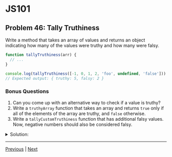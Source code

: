 # JS101
## Problem 46: Tally Truthiness

Write a method that takes an array of values and returns an object indicating how many of the values were truthy and how many were falsy.

```js
function tallyTruthiness(arr) {
  // ...
}

console.log(tallyTruthiness([-1, 0, 1, 2, 'foo', undefined, 'false']));
// Expected output: { truthy: 5, falsy: 2 }
```

### Bonus Questions
1. Can you come up with an alternative way to check if a value is truthy?
2. Write a `truthyArray` function that takes an array and returns `true` only if all of the elements of the array are truthy, and `false` otherwise.
3. Write a `tallyCustomTruthiness` function that has additional falsy values. Now, negative numbers should also be considered falsy.

<details>
<summary>Solution:</summary>

```js
function tallyTruthiness(arr) {
  let tally = { truthy: 0, falsy: 0 };
  
  for (let value of arr) {
    if (value) {
      tally.truthy++;
    } else {
      tally.falsy++;
    }
  }
  
  return tally;
}

// Alternative using forEach
function tallyTruthiness(arr) {
  let tally = { truthy: 0, falsy: 0 };
  
  arr.forEach(value => {
    value ? tally.truthy++ : tally.falsy++;
  });
  
  return tally;
}
```

**Bonus Questions:**

1. Alternative ways to check if a value is truthy:
```js
// Using double NOT
if (!!value) { ... }

// Using Boolean constructor
if (Boolean(value)) { ... }

// Using ternary
value ? 'truthy' : 'falsy'
```

2. `truthyArray` function:
```js
function truthyArray(arr) {
  return arr.every(value => value);
}

// Or more explicitly
function truthyArray(arr) {
  return arr.every(value => Boolean(value));
}

console.log(truthyArray([1, 2, 'hello', true]));  // true
console.log(truthyArray([1, 0, 'hello']));        // false
```

3. `tallyCustomTruthiness` with negative numbers as falsy:
```js
function tallyCustomTruthiness(arr) {
  let tally = { truthy: 0, falsy: 0 };
  
  for (let value of arr) {
    // Check if value is normally falsy OR is a negative number
    if (!value || (typeof value === 'number' && value < 0)) {
      tally.falsy++;
    } else {
      tally.truthy++;
    }
  }
  
  return tally;
}

console.log(tallyCustomTruthiness([-1, 0, 1, 2, 'foo', undefined, 'false']));
// Expected output: { truthy: 3, falsy: 4 }
// (-1 is now falsy, 'false' string is still truthy)
```

</details>

---

[Previous](45.md) | [Next](47.md)

